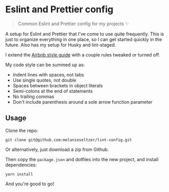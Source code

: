 # Eslint and Prettier config

> Common Eslint and Prettier config for my projects ✨

A setup for Eslint and Prettier that I've come to use quite frequently. This is just to organize everything in one place, so I can get started quickly in the future. Also has my setup for Husky and lint-staged.

I extend the [Airbnb style guide](https://github.com/airbnb/javascript/) with a couple rules tweaked or turned off.

My code style can be summed up as:

- Indent lines with spaces, not tabs
- Use single quotes, not double
- Spaces between brackets in object literals
- Semi-colons at the end of statements
- No trailing commas
- Don't include parenthesis around a sole arrow function parameter

## Usage

Clone the repo:

```
git clone git@github.com:melanieseltzer/lint-config.git
```

Or alternatively, just download a zip from Github.

Then copy the `package.json` and dotfiles into the new project, and install dependencies:

```
yarn install
```

And you're good to go!